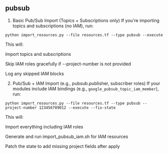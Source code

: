 pubsub
--------

1. Basic Pub/Sub Import (Topics + Subscriptions only)
If you're importing topics and subscriptions (no IAM), run:

```python import_resources.py --file resources.tf --type pubsub --execute```

This will:

Import topics and subscriptions

Skip IAM roles gracefully if --project-number is not provided

Log any skipped IAM blocks

2. Pub/Sub + IAM Import (e.g., pubsub.publisher, subscriber roles)
If your modules include IAM bindings (e.g., `google_pubsub_topic_iam_member`), run:

```python import_resources.py --file resources.tf --type pubsub --project-number 123456789012 --execute --fix-state```

This will:

Import everything including IAM roles

Generate and run import_pubsub_iam.sh for IAM resources

Patch the state to add missing project fields after apply

